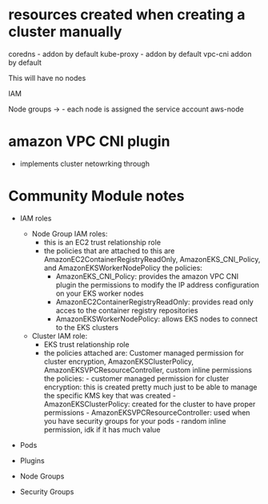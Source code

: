 # resources created when creating a cluster manually

coredns - addon by default 
kube-proxy - addon by default 
vpc-cni addon by default

This will have no nodes 


IAM 

Node groups -> 
    - each node is assigned the service account aws-node 


# amazon VPC CNI plugin 

- implements cluster netowrking through 



# Community Module notes 

- IAM roles 
    - Node Group IAM roles:
         - this is an EC2 trust relationship role 
         - the policies that are attached to this are AmazonEC2ContainerRegistryReadOnly, AmazonEKS_CNI_Policy, and AmazonEKSWorkerNodePolicy
        the policies: 
            - AmazonEKS_CNI_Policy: provides the amazon VPC CNI plugin the permissions to modify the IP address configuration on your EKS worker nodes 
            - AmazonEC2ContainerRegistryReadOnly: provides read only acces to the container registry repositories 
            - AmazonEKSWorkerNodePolicy: allows EKS nodes to connect to the EKS clusters
    - Cluster IAM role:
         - EKS trust relationship role 
         - the policies attached are: Customer managed permission for cluster encryption, AmazonEKSClusterPolicy, AmazonEKSVPCResourceController, custom inline permissions
        the policies:
          - customer managed permission for cluster encryption: this is created pretty much just to be able to manage the specific KMS key that was created 
          - AmazonEKSClusterPolicy: created for the cluster to have proper permissions 
          - AmazonEKSVPCResourceController: used when you have security groups for your pods 
          - random inline permission, idk if it has much value

- Pods 


- Plugins 


- Node Groups 


- Security Groups 

